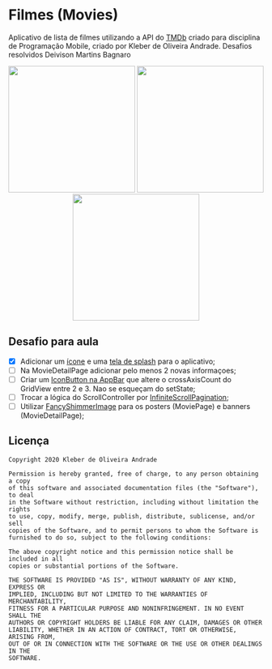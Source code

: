 # Filmes (Movies)

Aplicativo de lista de filmes utilizando a API do [TMDb](https://www.themoviedb.org/?language=pt-BR) criado para disciplina de Programação Mobile, criado por Kleber de Oliveira Andrade. Desafios resolvidos Deivison Martins Bagnaro

<p align="center">
    <img src="https://miro.medium.com/max/334/1*QWNFydDZqp2Y12UDsRROHQ.png" width="250"/>
    <img src="https://miro.medium.com/max/334/1*zk7ckxu63R3zKAGdUdUAbg.png" width="250"/>
    <img src="https://miro.medium.com/max/334/1*SpoH2wRV3jNAuCk1Hz4EzQ.png" width="250"/>
</p>

## Desafio para aula

*   [X] Adicionar um [ícone](https://pub.dev/packages/flutter_launcher_icons) e uma [tela de splash](https://pub.dev/packages/custom_splash) para o aplicativo;
*   [ ] Na MovieDetailPage adicionar pelo menos 2 novas informaçoes;
*   [ ] Criar um [IconButton na AppBar](https://medium.com/flutterpub/playing-with-appbar-in-flutter-3a8abd9b982a) que altere o crossAxisCount do GridView entre 2 e 3. Nao se esqueçam do setState;
*   [ ] Trocar a lógica do ScrollController por [InfiniteScrollPagination](https://pub.dev/packages/infinite_scroll_pagination);
*   [ ] Utilizar [FancyShimmerImage](https://pub.dev/packages/fancy_shimmer_image) para os posters (MoviePage) e banners (MovieDetailPage);

## Licença

    Copyright 2020 Kleber de Oliveira Andrade
    
    Permission is hereby granted, free of charge, to any person obtaining a copy
    of this software and associated documentation files (the "Software"), to deal
    in the Software without restriction, including without limitation the rights
    to use, copy, modify, merge, publish, distribute, sublicense, and/or sell
    copies of the Software, and to permit persons to whom the Software is
    furnished to do so, subject to the following conditions:
    
    The above copyright notice and this permission notice shall be included in all
    copies or substantial portions of the Software.
    
    THE SOFTWARE IS PROVIDED "AS IS", WITHOUT WARRANTY OF ANY KIND, EXPRESS OR
    IMPLIED, INCLUDING BUT NOT LIMITED TO THE WARRANTIES OF MERCHANTABILITY,
    FITNESS FOR A PARTICULAR PURPOSE AND NONINFRINGEMENT. IN NO EVENT SHALL THE
    AUTHORS OR COPYRIGHT HOLDERS BE LIABLE FOR ANY CLAIM, DAMAGES OR OTHER
    LIABILITY, WHETHER IN AN ACTION OF CONTRACT, TORT OR OTHERWISE, ARISING FROM,
    OUT OF OR IN CONNECTION WITH THE SOFTWARE OR THE USE OR OTHER DEALINGS IN THE
    SOFTWARE.

